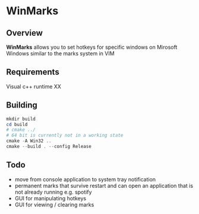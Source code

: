 # WinMarks

## Overview

**WinMarks** allows you to set hotkeys for specific windows on Mirosoft Windows
similar to the marks system in VIM

## Requirements

Visual c++ runtime XX

## Building

```powershell
mkdir build
cd build
# cmake ../
# 64 bit is currently not in a working state
cmake -A Win32 ..
cmake --build . --config Release
```

## Todo

* move from console application to system tray notification
* permanent marks that survive restart and can open an application that is not already running e.g. spotify
* GUI for manipulating hotkeys
* GUI for viewing / clearing marks
